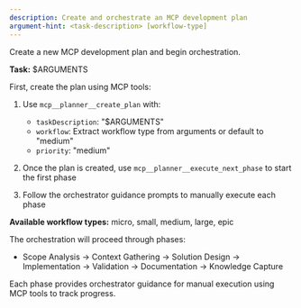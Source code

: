 ```yaml
---
description: Create and orchestrate an MCP development plan
argument-hint: <task-description> [workflow-type]
---
```


Create a new MCP development plan and begin orchestration.

**Task:** $ARGUMENTS

First, create the plan using MCP tools:

1. Use `mcp__planner__create_plan` with:
   - `taskDescription`: "$ARGUMENTS" 
   - `workflow`: Extract workflow type from arguments or default to "medium"
   - `priority`: "medium"

2. Once the plan is created, use `mcp__planner__execute_next_phase` to start the first phase

3. Follow the orchestrator guidance prompts to manually execute each phase

**Available workflow types:** micro, small, medium, large, epic

The orchestration will proceed through phases:
- Scope Analysis → Context Gathering → Solution Design → Implementation → Validation → Documentation → Knowledge Capture

Each phase provides orchestrator guidance for manual execution using MCP tools to track progress.